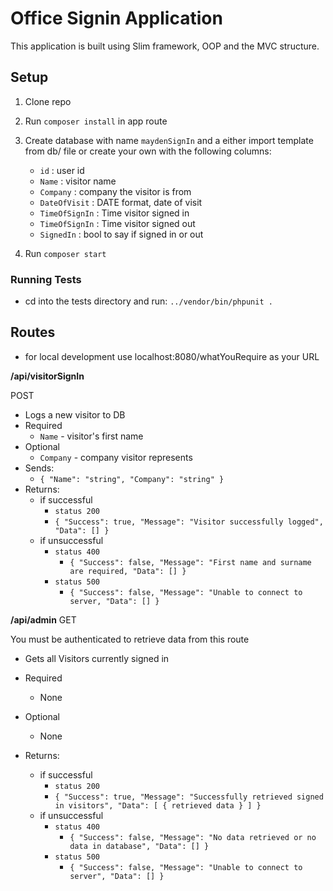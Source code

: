 # Office Signin Application

This application is built using Slim framework, OOP and the MVC structure.

## Setup

1. Clone repo
2. Run ```composer install``` in app route
3. Create database with name ```maydenSignIn``` and a either import template from db/ file or create your own with the following columns:
    - ```id``` : user id
    - ```Name``` : visitor name
    - ```Company``` : company the visitor is from
    - ```DateOfVisit``` : DATE format, date of visit
    - ```TimeOfSignIn``` : Time visitor signed in
    - ```TimeOfSignIn``` : Time visitor signed out
    - ```SignedIn``` : bool to say if signed in or out

4. Run ```composer start```

### Running Tests

- cd into the tests directory and run: ```../vendor/bin/phpunit .```

## Routes
- for local development use localhost:8080/whatYouRequire as your URL

**/api/visitorSignIn**

POST
- Logs a new visitor to DB
- Required
    - `Name` - visitor's first name 
- Optional
    - `Company` - company visitor represents
- Sends: 
  - `{ "Name": "string", "Company": "string" }`
- Returns:
    - if successful 
        - `status 200`
        - `{ "Success": true, "Message": "Visitor successfully logged", "Data": [] }`  
    - if unsuccessful
        - `status 400` 
            - `{ "Success": false, "Message": "First name and surname are required, "Data": [] }`
        - `status 500` 
            - `{ "Success": false, "Message": "Unable to connect to server, "Data": [] }`
            
**/api/admin**
GET

You must be authenticated to retrieve data from this route

- Gets all Visitors currently signed in
- Required
    - None
- Optional
    - None
    
- Returns:
    - if successful 
        - `status 200`
        - `{ "Success": true, "Message": "Successfully retrieved signed in visitors", "Data": [ { retrieved data } ] }`  
    - if unsuccessful
        - `status 400` 
            - `{ "Success": false, "Message": "No data retrieved or no data in database", "Data": [] }`
        - `status 500` 
            - `{ "Success": false, "Message": "Unable to connect to server", "Data": [] }`